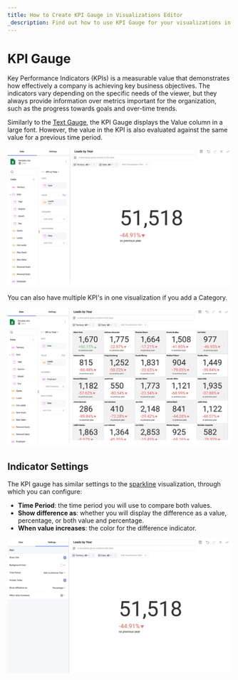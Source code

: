 ```yaml
---
title: How to Create KPI Gauge in Visualizations Editor
_description: Find out how to use KPI Gauge for your visualizations in Reveal.
---
```


# KPI Gauge

Key Performance Indicators (KPIs) is a measurable value that demonstrates how effectively a company is achieving key business objectives. The indicators vary depending on the specific needs of the viewer, but they always provide
information over metrics important for the organization, such as the
progress towards goals and over-time trends.

Similarly to the [Text Gauge](gauge-charts#text-gauge), the KPI Gauge
displays the Value column in a large font. However, the value in the KPI
is also evaluated against the same value for a previous time period.

![KPI Gauge view in the Visualization editor](images/pivot-editor-view-kpi-gauge.png)

You can also have multiple KPI's in one visualization if you add a
Category.

![Multiple KPI Gauges](images/multiple-kpi-gauges.png)

## Indicator Settings

The KPI gauge has similar settings to the [sparkline](sparkline-charts)
visualization, through which you can configure:

  - **Time Period**: the time period you will use to compare both values.
  - **Show difference as**: whether you will display the difference as a value, percentage, or both value and percentage.
  - **When value increases**: the color for the difference indicator.

![Advanced Settings KPI Gauge](images/advanced-settings-kpi-gauge.png)
